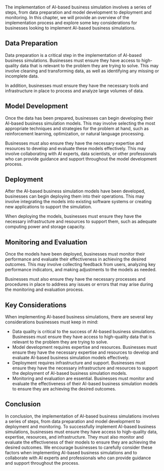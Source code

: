 
The implementation of AI-based business simulation involves a series of steps, from data preparation and model development to deployment and monitoring. In this chapter, we will provide an overview of the implementation process and explore some key considerations for businesses looking to implement AI-based business simulations.

Data Preparation
----------------

Data preparation is a critical step in the implementation of AI-based business simulations. Businesses must ensure they have access to high-quality data that is relevant to the problem they are trying to solve. This may involve cleaning and transforming data, as well as identifying any missing or incomplete data.

In addition, businesses must ensure they have the necessary tools and infrastructure in place to process and analyze large volumes of data.

Model Development
-----------------

Once the data has been prepared, businesses can begin developing their AI-based business simulation models. This may involve selecting the most appropriate techniques and strategies for the problem at hand, such as reinforcement learning, optimization, or natural language processing.

Businesses must also ensure they have the necessary expertise and resources to develop and evaluate these models effectively. This may involve collaborating with AI experts, data scientists, or other professionals who can provide guidance and support throughout the model development process.

Deployment
----------

After the AI-based business simulation models have been developed, businesses can begin deploying them into their operations. This may involve integrating the models into existing software systems or creating new applications to support the simulation.

When deploying the models, businesses must ensure they have the necessary infrastructure and resources to support them, such as adequate computing power and storage capacity.

Monitoring and Evaluation
-------------------------

Once the models have been deployed, businesses must monitor their performance and evaluate their effectiveness in achieving the desired outcomes. This may involve collecting feedback from users, analyzing key performance indicators, and making adjustments to the models as needed.

Businesses must also ensure they have the necessary processes and procedures in place to address any issues or errors that may arise during the monitoring and evaluation process.

Key Considerations
------------------

When implementing AI-based business simulations, there are several key considerations businesses must keep in mind:

* Data quality is critical to the success of AI-based business simulations. Businesses must ensure they have access to high-quality data that is relevant to the problem they are trying to solve.
* Model development requires expertise and resources. Businesses must ensure they have the necessary expertise and resources to develop and evaluate AI-based business simulation models effectively.
* Deployment requires infrastructure and support. Businesses must ensure they have the necessary infrastructure and resources to support the deployment of AI-based business simulation models.
* Monitoring and evaluation are essential. Businesses must monitor and evaluate the effectiveness of their AI-based business simulation models to ensure they are achieving the desired outcomes.

Conclusion
----------

In conclusion, the implementation of AI-based business simulations involves a series of steps, from data preparation and model development to deployment and monitoring. To successfully implement AI-based business simulations, businesses must ensure they have access to high-quality data, expertise, resources, and infrastructure. They must also monitor and evaluate the effectiveness of their models to ensure they are achieving the desired outcomes. We encourage businesses to carefully consider these factors when implementing AI-based business simulations and to collaborate with AI experts and professionals who can provide guidance and support throughout the process.
